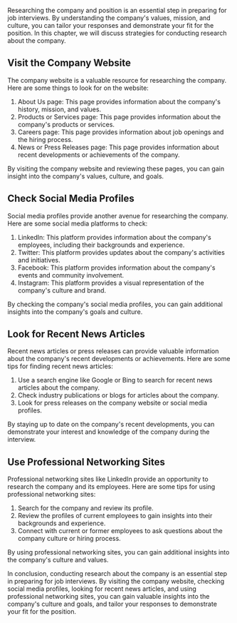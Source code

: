 
Researching the company and position is an essential step in preparing for job interviews. By understanding the company's values, mission, and culture, you can tailor your responses and demonstrate your fit for the position. In this chapter, we will discuss strategies for conducting research about the company.

Visit the Company Website
-------------------------

The company website is a valuable resource for researching the company. Here are some things to look for on the website:

1. About Us page: This page provides information about the company's history, mission, and values.
2. Products or Services page: This page provides information about the company's products or services.
3. Careers page: This page provides information about job openings and the hiring process.
4. News or Press Releases page: This page provides information about recent developments or achievements of the company.

By visiting the company website and reviewing these pages, you can gain insight into the company's values, culture, and goals.

Check Social Media Profiles
---------------------------

Social media profiles provide another avenue for researching the company. Here are some social media platforms to check:

1. LinkedIn: This platform provides information about the company's employees, including their backgrounds and experience.
2. Twitter: This platform provides updates about the company's activities and initiatives.
3. Facebook: This platform provides information about the company's events and community involvement.
4. Instagram: This platform provides a visual representation of the company's culture and brand.

By checking the company's social media profiles, you can gain additional insights into the company's goals and culture.

Look for Recent News Articles
-----------------------------

Recent news articles or press releases can provide valuable information about the company's recent developments or achievements. Here are some tips for finding recent news articles:

1. Use a search engine like Google or Bing to search for recent news articles about the company.
2. Check industry publications or blogs for articles about the company.
3. Look for press releases on the company website or social media profiles.

By staying up to date on the company's recent developments, you can demonstrate your interest and knowledge of the company during the interview.

Use Professional Networking Sites
---------------------------------

Professional networking sites like LinkedIn provide an opportunity to research the company and its employees. Here are some tips for using professional networking sites:

1. Search for the company and review its profile.
2. Review the profiles of current employees to gain insights into their backgrounds and experience.
3. Connect with current or former employees to ask questions about the company culture or hiring process.

By using professional networking sites, you can gain additional insights into the company's culture and values.

In conclusion, conducting research about the company is an essential step in preparing for job interviews. By visiting the company website, checking social media profiles, looking for recent news articles, and using professional networking sites, you can gain valuable insights into the company's culture and goals, and tailor your responses to demonstrate your fit for the position.
